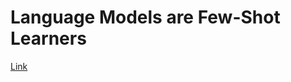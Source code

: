 # Language Models are Few-Shot Learners

[Link](https://proceedings.neurips.cc/paper_files/paper/2020/file/1457c0d6bfcb4967418bfb8ac142f64a-Paper.pdf)


